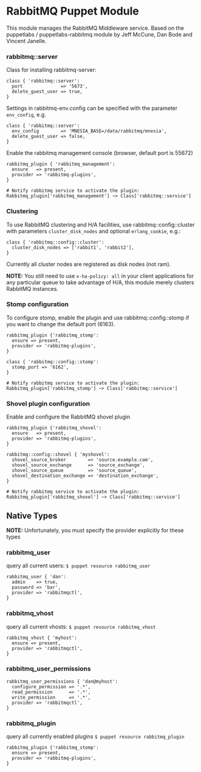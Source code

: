 # RabbitMQ Puppet Module
This module manages the RabbitMQ Middleware service.
Based on the puppetlabs / puppetlabs-rabbitmq module by Jeff McCune, Dan Bode and Vincent Janelle.

### rabbitmq::server
Class for installing rabbitmq-server:

    class { 'rabbitmq::server':
      port              => '5673',
      delete_guest_user => true,
    }

Settings in rabbitmq-env.config can be specified with the parameter `env_config`, e.g.

    class { 'rabbitmq::server':
      env_config        => 'MNESIA_BASE=/data/rabbitmq/mnesia',
      delete_guest_user => false,
    }

Enable the rabbitmq management console (browser, default port is 55672)

    rabbitmq_plugin { 'rabbitmq_management':
      ensure   => present,
      provider => 'rabbitmq-plugins',
    }

    # Notify rabbitmq service to activate the plugin:
    Rabbitmq_plugin['rabbitmq_management'] ~> Class['rabbitmq::service']
    

### Clustering
To use RabbitMQ clustering and H/A facilities, use rabbitmq::config::cluster
with parameters `cluster_disk_nodes` and optional `erlang_cookie`, e.g.:

    class { 'rabbitmq::config::cluster':
      cluster_disk_nodes => ['rabbit1', 'rabbit2'],
    }

Currently all cluster nodes are registered as disk nodes (not ram).

**NOTE:** You still need to use `x-ha-policy: all` in your client 
applications for any particular queue to take advantage of H/A, this module 
merely clusters RabbitMQ instances.

### Stomp configuration
To configure stomp, enable the plugin and use rabbitmq::config::stomp if you want to change the default port (6163).

    rabbitmq_plugin {'rabbitmq_stomp':
      ensure => present,
      provider => 'rabbitmq-plugins',
    }

    class { 'rabbitmq::config::stomp':
      stomp_port => '6162',
    }

    # Notify rabbitmq service to activate the plugin:
    Rabbitmq_plugin['rabbitmq_stomp'] ~> Class['rabbitmq::service']

### Shovel plugin configuration

Enable and configure the RabbitMQ shovel plugin

    rabbitmq_plugin {'rabbitmq_shovel':
      ensure   => present,
      provider => 'rabbitmq-plugins',
    }

    rabbitmq::config::shovel { 'myshovel':
      shovel_source_broker        => 'source.example.com',
      shovel_source_exchange      => 'source_exchange',
      shovel_source_queue         => 'source_queue',
      shovel_destination_exchange => 'destination_exchange',
    }

    # Notify rabbitmq service to activate the plugin:
    Rabbitmq_plugin['rabbitmq_shovel'] ~> Class['rabbitmq::service']

## Native Types

**NOTE:** Unfortunately, you must specify the provider explicitly for these types

### rabbitmq_user

query all current users: `$ puppet resource rabbitmq_user`

    rabbitmq_user { 'dan':
      admin    => true,
      password => 'bar',
      provider => 'rabbitmqctl',
    }

### rabbitmq_vhost

query all current vhosts: `$ puppet resource rabbitmq_vhost`

    rabbitmq_vhost { 'myhost':
      ensure => present,
      provider => 'rabbitmqctl',
    }

### rabbitmq\_user\_permissions

    rabbitmq_user_permissions { 'dan@myhost':
      configure_permission => '.*',
      read_permission      => '.*',
      write_permission     => '.*',
      provider => 'rabbitmqctl',
    }

### rabbitmq_plugin

query all currently enabled plugins `$ puppet resource rabbitmq_plugin`

    rabbitmq_plugin {'rabbitmq_stomp':
      ensure => present,
      provider => 'rabbitmq-plugins',
    }
